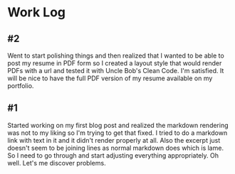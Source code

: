 # Work Log

## #2

Went to start polishing things and then realized that I wanted to be able to
post my resume in PDF form so I created a layout style that would render PDFs
with a url and tested it with Uncle Bob's Clean Code. I'm satisfied. It will be
nice to have the full PDF version of my resume available on my portfolio.


## #1

Started working on my first blog post and realized the markdown rendering was
not to my liking so I'm trying to get that fixed. I tried to do a markdown link
with text in it and it didn't render properly at all. Also the excerpt just
doesn't seem to be joining lines as normal markdown does which is lame. So I
need to go through and start adjusting everything appropriately. Oh well. Let's
me discover problems.
